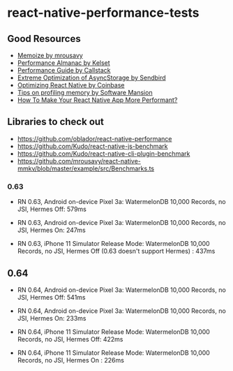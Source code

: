 # react-native-performance-tests

## Good Resources

- [Memoize by mrousavy](https://gist.github.com/mrousavy/0de7486814c655de8a110df5cef74ddc) 
- [Performance Almanac by Kelset](https://www.notion.so/The-React-Native-Performance-Compendium-21d58f64292e4074afb73a10f760f303)
- [Performance Guide by Callstack](https://callstack.com/data/The_Ultimate_Guide_to_React_Native_Optimization_Ebook-Callstack_FINAL.pdf)
- [Extreme Optimization of AsyncStorage by Sendbird](https://medium.com/@Sendbird/extreme-optimization-of-asyncstorage-in-react-native-b2a1e0107b34)
- [Optimizing React Native by Coinbase](https://blog.coinbase.com/optimizing-react-native-7e7bf7ac3a34)
- [Tips on profiling memory by Software Mansion](https://blog.swmansion.com/hunting-js-memory-leaks-in-react-native-apps-bd73807d0fde)
- [How To Make Your React Native App More Performant?](https://aditya01.hashnode.dev/how-to-make-your-react-native-app-more-performant)


## Libraries to check out

- https://github.com/oblador/react-native-performance
- https://github.com/Kudo/react-native-js-benchmark
- https://github.com/Kudo/react-native-cli-plugin-benchmark
- https://github.com/mrousavy/react-native-mmkv/blob/master/example/src/Benchmarks.ts

### 0.63

- RN 0.63, Android on-device Pixel 3a: WatermelonDB 10,000 Records, no JSI, Hermes Off: 579ms
- RN 0.63, Android on-device Pixel 3a: WatermelonDB 10,000 Records, no JSI, Hermes On: 247ms

- RN 0.63, iPhone 11 Simulator Release Mode: WatermelonDB 10,000 Records, no JSI, Hermes Off (0.63 doesn't support Hermes) : 437ms

## 0.64

- RN 0.64, Android on-device Pixel 3a: WatermelonDB 10,000 Records, no JSI, Hermes Off: 541ms
- RN 0.64, Android on-device Pixel 3a: WatermelonDB 10,000 Records, no JSI, Hermes On: 233ms

- RN 0.64, iPhone 11 Simulator Release Mode: WatermelonDB 10,000 Records, no JSI, Hermes Off: 422ms
- RN 0.64, iPhone 11 Simulator Release Mode: WatermelonDB 10,000 Records, no JSI, Hermes On : 226ms
